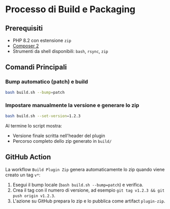 # Processo di Build e Packaging

## Prerequisiti

- PHP 8.2 con estensione `zip`
- [Composer 2](https://getcomposer.org/)
- Strumenti da shell disponibili: `bash`, `rsync`, `zip`

## Comandi Principali

### Bump automatico (patch) e build

```bash
bash build.sh --bump=patch
```

### Impostare manualmente la versione e generare lo zip

```bash
bash build.sh --set-version=1.2.3
```

Al termine lo script mostra:

- Versione finale scritta nell'header del plugin
- Percorso completo dello zip generato in `build/`

## GitHub Action

La workflow `Build Plugin Zip` genera automaticamente lo zip quando viene creato un tag `v*`:

1. Esegui il bump locale (`bash build.sh --bump=patch`) e verifica.
2. Crea il tag con il numero di versione, ad esempio `git tag v1.2.3 && git push origin v1.2.3`.
3. L'azione su GitHub prepara lo zip e lo pubblica come artifact `plugin-zip`.
